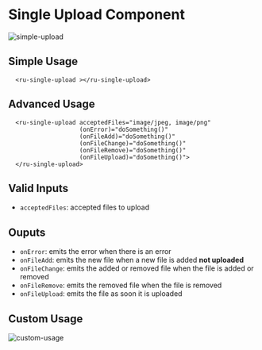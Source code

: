 # Single Upload Component

![simple-upload](https://cloud.githubusercontent.com/assets/20790833/26151729/54d950c2-3b04-11e7-83b0-cee18cb44a32.gif)

## Simple Usage

```angular2html
  <ru-single-upload ></ru-single-upload>
```

## Advanced Usage

```angular2html
  <ru-single-upload acceptedFiles="image/jpeg, image/png"
                    (onError)="doSomething()"
                    (onFileAdd)="doSomething()"
                    (onFileChange)="doSomething()"
                    (onFileRemove)="doSomething()"
                    (onFileUpload)="doSomething()">
  </ru-single-upload>
```

## Valid Inputs

* `acceptedFiles`: accepted files to upload

## Ouputs

* `onError`: emits the error when there is an error
* `onFileAdd`: emits the new file when a new file is added **not uploaded**
* `onFileChange`: emits the added or removed file when the file is added or removed
* `onFileRemove`: emits the removed file when the file is removed
* `onFileUpload`: emits the file as soon it is uploaded

## Custom Usage

![custom-usage](https://cloud.githubusercontent.com/assets/20790833/26152196/3770b94c-3b06-11e7-8be2-0f4a3db71ce4.gif)
